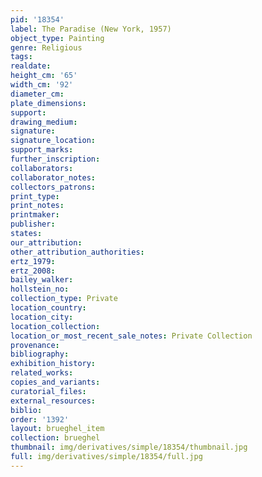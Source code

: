 ```yaml
---
pid: '18354'
label: The Paradise (New York, 1957)
object_type: Painting
genre: Religious
tags: 
realdate: 
height_cm: '65'
width_cm: '92'
diameter_cm: 
plate_dimensions: 
support: 
drawing_medium: 
signature: 
signature_location: 
support_marks: 
further_inscription: 
collaborators: 
collaborator_notes: 
collectors_patrons: 
print_type: 
print_notes: 
printmaker: 
publisher: 
states: 
our_attribution: 
other_attribution_authorities: 
ertz_1979: 
ertz_2008: 
bailey_walker: 
hollstein_no: 
collection_type: Private
location_country: 
location_city: 
location_collection: 
location_or_most_recent_sale_notes: Private Collection
provenance: 
bibliography: 
exhibition_history: 
related_works: 
copies_and_variants: 
curatorial_files: 
external_resources: 
biblio: 
order: '1392'
layout: brueghel_item
collection: brueghel
thumbnail: img/derivatives/simple/18354/thumbnail.jpg
full: img/derivatives/simple/18354/full.jpg
---
```

